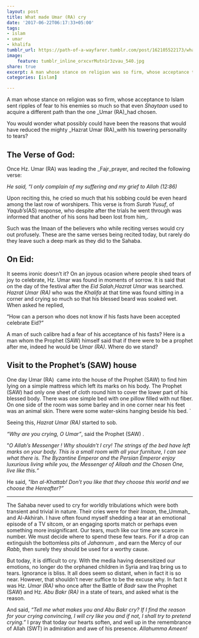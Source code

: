 ```yaml
---
layout: post
title: What made Umar (RA) cry
date: '2017-06-22T06:17:33+05:00'
tags:
- islam
- umar
- khalifa
tumblr_url: https://path-of-a-wayfarer.tumblr.com/post/162105522173/what-made-umar-ra-cry
image:
    feature: tumblr_inline_orxcvrMutn1r3zvau_540.jpg
share: true
excerpt: A man whose stance on religion was so firm, whose acceptance to Islam sent ripples of fear to his enemies so much so that even _Shaytaan_ used to acquire a different path than the one Umar (RA) had chosen. You would wonder what possibly could have been the reasons that would have reduced the mighty Hazrat Umar (RA) with his towering personality to tears?
categories: [islam]

---
```

A man whose stance on religion was so firm, whose acceptance to Islam sent ripples of fear to his enemies so much so that even _Shaytaan_ used to acquire a different path than the one _Umar (RA)_had chosen.

You would wonder what possibly could have been the reasons that would have reduced the mighty _Hazrat Umar (RA)_with his towering personality to tears?

## The Verse of God:

Once Hz. Umar (RA) was leading the _Fajr_prayer, and recited the following verse:

_He said, “I only complain of my suffering and my grief to Allah (12:86)_

Upon reciting this, he cried so much that his sobbing could be even heard among the last row of worshipers. This verse is from _Surah Yusuf_, of _Yaqub’s_(AS) response, who despite after the trials he went through was informed that another of his sons had been lost from him,.

Such was the Imaan of the believers who while reciting verses would cry out profusely. These are the same verses being recited today, but rarely do they leave such a deep mark as they did to the Sahaba.

## On Eid:

It seems ironic doesn’t it? On an joyous ocasion where people shed tears of joy to celebrate, Hz. Umar was found in moments of sorrow. It is said that on the day of the festival after the _Eid Salah_,_Hazrat Umar_ was searched. _Hazrat Umar (RA)_ who was the _Khalifa_ at that time was found sitting in a corner and crying so much so that his blessed beard was soaked wet. When asked he replied,

“How can a person who does not know if his fasts have been accepted celebrate Eid?”

A man of such calibre had a fear of his acceptance of his fasts? Here is a man whom the Prophet (SAW) himself said that if there were to be a prophet after me, indeed he would be _Umar (RA)_. Where do we stand?

## Visit to the Prophet’s (SAW) house&nbsp;   

One day Umar (RA)&nbsp; came into the house of the Prophet (SAW) to find him lying on a simple mattress which left its marks on his body. The Prophet (SAW) had only one sheet of cloth round him to cover the lower part of his blessed body. There was one simple bed with one pillow filled with nut fiber. On one side of the room was some barley and in one corner near his feet was an animal skin. There were some water-skins hanging beside his bed. `

Seeing this, _Hazrat Umar (RA)_ started to sob.

_“Why are you crying, O Umar”_, said the Prophet (SAW) .

”_O Allah’s Messenger ! Why shouldn’t I cry! The strings of the bed have left marks on your body. This is a small room with all your furniture, I can see what there is. The Byzantine Emperor and the Persian Emperor enjoy luxurious living while you, the Messenger of Allaah and the Chosen One, live like this.“&nbsp;_

He said, _"Ibn al-Khattab! Don’t you like that they choose this world and we choose the Hereafter?”_

* * *

The Sahaba never used to cry for worldly tribulations which were both transient and trivial in nature. Their cries were for their _Imaan,_ the_Ummah_ and Al-Akhirah. I have often found myself shedding a tear at an emotional episode of a TV sitcom, or an engaging sports match or perhaps even something more insignificant. Our tears, much like our time are scarce in number. We must decide where to spend these few tears. For if a drop can extinguish the bottomless pits of _Jahannum_ , and earn the Mercy of our _Rabb_, then surely they should be used for a worthy cause.

But today, it is difficult to cry. With the media having desensitized our emotions, no longer do the orphaned children in Syria and Iraq bring us to tears. Ignorance is bliss. It all does seem so distant, when in fact it is so near. However, that shouldn’t never suffice to be the excuse why. In fact it was Hz. _Umar (RA)_ who once after the Battle of _Badr_ saw the Prophet (SAW) and Hz. _Abu Bakr (RA)_ in a state of tears, and asked what is the reason.

And said, _“Tell me what makes you and Abu Bakr cry? If I find the reason for your crying convincing, I will cry like you and if not, I shall try to pretend crying.”_ I pray that today our hearts soften, and well up in the remembrance of Allah (SWT) in admiration and awe of his presence. _Allahumma Ameen!_
